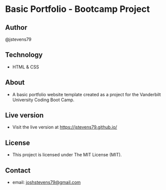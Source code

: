 # Basic Portfolio - Bootcamp Project

## Author
@jstevens79

## Technology
* HTML &amp; CSS

## About
* A basic portfolio website template created as a project for the Vanderbilt University Coding Boot Camp.

## Live version
* Visit the live version at https://jstevens79.github.io/

## License
* This project is licensed under The MIT License (MIT).

## Contact
* email: joshstevens79@gmail.com
